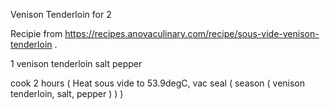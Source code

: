 Venison Tenderloin for 2

Recipie from https://recipes.anovaculinary.com/recipe/sous-vide-venison-tenderloin .

1 venison tenderloin
salt
pepper

cook 2 hours (
	Heat sous vide to 53.9degC,
	vac seal (
		season (
			venison tenderloin,
			salt,
			pepper
		)
	)
)

